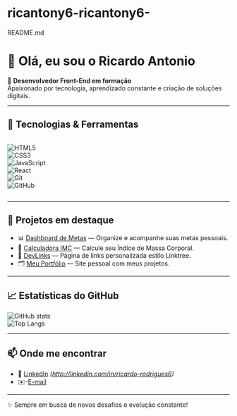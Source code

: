 # ricantony6-ricantony6-
README.md
# 👋 Olá, eu sou o Ricardo Antonio  

🎯 **Desenvolvedor Front-End em formação**  
Apaixonado por tecnologia, aprendizado constante e criação de soluções digitais.  

---

## 🚀 Tecnologias & Ferramentas
<div style="display: flex; gap: 10px; flex-wrap: wrap;">
  
![HTML5](https://img.shields.io/badge/HTML5-E34F26?style=for-the-badge&logo=html5&logoColor=white)  
![CSS3](https://img.shields.io/badge/CSS3-1572B6?style=for-the-badge&logo=css3&logoColor=white)  
![JavaScript](https://img.shields.io/badge/JavaScript-F7DF1E?style=for-the-badge&logo=javascript&logoColor=black)  
![React](https://img.shields.io/badge/React-20232A?style=for-the-badge&logo=react&logoColor=61DAFB)  
![Git](https://img.shields.io/badge/Git-F05032?style=for-the-badge&logo=git&logoColor=white)  
![GitHub](https://img.shields.io/badge/GitHub-181717?style=for-the-badge&logo=github&logoColor=white)  

</div>

---

## 📌 Projetos em destaque
- 📊 [Dashboard de Metas](https://github.com/ricantony6/Deshboard-de-metas) — Organize e acompanhe suas metas pessoais.  
- 🧮 [Calculadora IMC](https://github.com/ricantony6/calculadora-imc) — Calcule seu Índice de Massa Corporal.  
- 🔗 [DevLinks](https://github.com/ricantony6/devlinks) — Página de links personalizada estilo Linktree.  
- 🗂️ [Meu Portfólio](https://github.com/ricantony6/My-portifolio) — Site pessoal com meus projetos.  

---

## 📈 Estatísticas do GitHub
![GitHub stats](https://github-readme-stats.vercel.app/api?username=ricantony6&show_icons=true&theme=tokyonight)  
![Top Langs](https://github-readme-stats.vercel.app/api/top-langs/?username=ricantony6&layout=compact&theme=tokyonight)

---

## 📫 Onde me encontrar
- 💼 [LinkedIn](https://www.linkedin.com) *(http://linkedin.com/in/ricardo-rodrigues6)*  
- ✉️-[E-mail](mailto:ricantony66@gmail.com)

---
✨ Sempre em busca de novos desafios e evolução constante!
